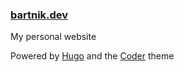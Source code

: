 ### [bartnik.dev](https://bartnik.dev)

My personal website

Powered by [Hugo](https://gohugo.io/) and the [Coder](https://github.com/luizdepra/hugo-coder/) theme
